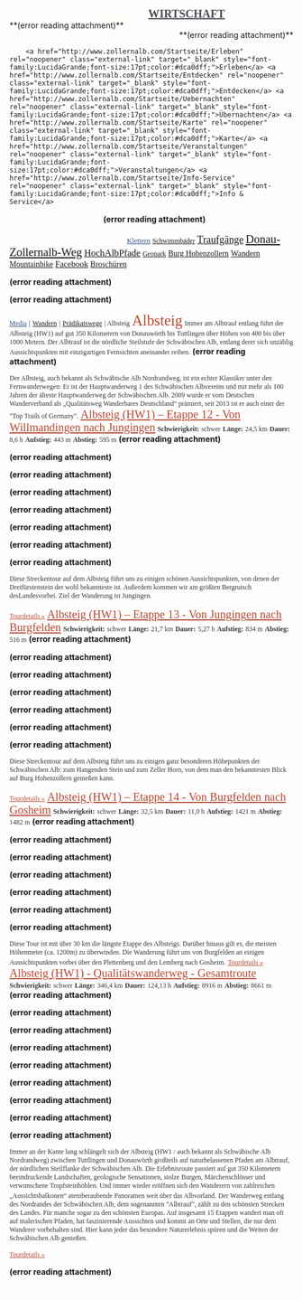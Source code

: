 <p style="text-align:center;margin:0">
<a href="http://www.zollernalb.com/" rel="noopener" class="external-link" target="_blank" style="font-family:LucidaGrande-Bold;font-size:15pt;color:#fffff9ff;"><b>TOURISMUS</b></a>
<a href="http://wirtschaft.zollernalb.com/" rel="noopener" class="external-link" target="_blank" style="font-family:LucidaGrande-Bold;font-size:15pt;color:#474d53ff;"><b>WIRTSCHAFT</b></a>
</p>
 **(error reading attachment)**

<p style="text-align:right;margin:0"> 
 **(error reading attachment)**
 
</p>

		<a href="http://www.zollernalb.com/Startseite/Erleben" rel="noopener" class="external-link" target="_blank" style="font-family:LucidaGrande;font-size:17pt;color:#dca0dff;">Erleben</a> <a href="http://www.zollernalb.com/Startseite/Entdecken" rel="noopener" class="external-link" target="_blank" style="font-family:LucidaGrande;font-size:17pt;color:#dca0dff;">Entdecken</a> <a href="http://www.zollernalb.com/Startseite/Uebernachten" rel="noopener" class="external-link" target="_blank" style="font-family:LucidaGrande;font-size:17pt;color:#dca0dff;">Übernachten</a> <a href="http://www.zollernalb.com/Startseite/Karte" rel="noopener" class="external-link" target="_blank" style="font-family:LucidaGrande;font-size:17pt;color:#dca0dff;">Karte</a> <a href="http://www.zollernalb.com/Startseite/Veranstaltungen" rel="noopener" class="external-link" target="_blank" style="font-family:LucidaGrande;font-size:17pt;color:#dca0dff;">Veranstaltungen</a> <a href="http://www.zollernalb.com/Startseite/Info-Service" rel="noopener" class="external-link" target="_blank" style="font-family:LucidaGrande;font-size:17pt;color:#dca0dff;">Info & Service</a> 
<span style="font-family:Verdana;font-size:13pt;color:#fffefeff;">ÜBERSICHTSKARTE</span>
 **(error reading attachment)**
 
<span style="font-family:Verdana;font-size:13pt;color:#fffefeff;">BELIEBTE SUCHWÖRTER</span>
<a href="http://www.zollernalb.com/Startseite/Erleben/Sport-Freizeit/Klettern" rel="noopener" class="external-link" target="_blank" style="font-family:LucidaGrande;font-size:9.5pt;color:#315081ff;">Klettern</a> <a href="http://www.zollernalb.com/Startseite/Erleben/Schwimmen-Baden" rel="noopener" class="external-link" target="_blank" style="font-family:LucidaGrande;font-size:9pt;color:#dca0dff;">Schwimmbäder</a> <a href="http://www.zollernalb.com/Media/Wandern/Praedikatswege/Traufgaenge" rel="noopener" class="external-link" target="_blank" style="font-family:LucidaGrande;font-size:13.5pt;color:#dca0dff;">Traufgänge</a> <a href="http://www.zollernalb.com/Startseite/Erleben/Wandern/Donau-Zollernalb-Weg" rel="noopener" class="external-link" target="_blank" style="font-family:LucidaGrande;font-size:15.313776969909668pt;color:#dca0dff;">Donau-Zollernalb-Weg</a> <a href="http://www.zollernalb.com/Media/Wandern/Praedikatswege/HochAlbPfade" rel="noopener" class="external-link" target="_blank" style="font-family:LucidaGrande;font-size:12.611346244812012pt;color:#dca0dff;">HochAlbPfade</a> <a href="http://www.zollernalb.com/Startseite/Entdecken/Geologie-GeoPark" rel="noopener" class="external-link" target="_blank" style="font-family:LucidaGrande;font-size:9pt;color:#dca0dff;">Geopark</a> <a href="http://www.zollernalb.com/Attraktionen/Burg-Hohenzollern" rel="noopener" class="external-link" target="_blank" style="font-family:LucidaGrande;color:#dca0dff;">Burg Hohenzollern</a> <a href="http://www.zollernalb.com/Startseite/Erleben/Wandern" rel="noopener" class="external-link" target="_blank" style="font-family:LucidaGrande;font-size:10.809725761413574pt;color:#dca0dff;">Wandern</a> <a href="http://www.zollernalb.com/Startseite/Erleben/Radeln-Mountainbike-E-Bike/Mountainbiken" rel="noopener" class="external-link" target="_blank" style="font-family:LucidaGrande;font-size:10.359319686889648pt;color:#dca0dff;">Mountainbike</a> <a href="http://www.facebook.com/home.php?#!/pages/Balingen-Germany/WFG-Zollernalb/178690716697?ref=ts" rel="noopener" class="external-link" target="_blank" style="font-family:LucidaGrande;font-size:11.260130882263184pt;color:#dca0dff;">Facebook</a> <a href="http://prospektbestellung.toubiz.de/zak/default/index.php" rel="noopener" class="external-link" target="_blank" style="font-family:LucidaGrande;color:#dca0dff;">Broschüren</a> 

 **(error reading attachment)**
 
 **(error reading attachment)**

<a href="http://www.zollernalb.com/Media" rel="noopener" class="external-link" target="_blank" style="font-family:LucidaGrande;font-size:9pt;color:#315081ff;">Media</a> <span style="font-family:LucidaGrande;font-size:9pt;color:#343434ff;">|</span> <a href="http://www.zollernalb.com/Media/Wandern" rel="noopener" class="external-link" target="_blank" style="font-family:LucidaGrande;font-size:9pt;color:#dca0dff;">Wandern</a> <span style="font-family:LucidaGrande;font-size:9pt;color:#343434ff;">|</span> <a href="http://www.zollernalb.com/Media/Wandern/Praedikatswege" rel="noopener" class="external-link" target="_blank" style="font-family:LucidaGrande;font-size:9pt;color:#dca0dff;">Prädikatswege</a> <span style="font-family:LucidaGrande;font-size:9pt;color:#343434ff;">| Albsteig</span> 
<span style="font-family:Verdana;font-size:19.80990219116211pt;color:#b64a33ff;">Albsteig</span>
<span style="font-family:LucidaGrande;font-size:9pt;color:#343434ff;">Immer am Albtrauf entlang führt der Albsteig (HW1) auf gut 350 Kilometern von Donauwörth bis Tuttlingen über Höhen von 400 bis über 1000 Metern. Der Albtrauf ist die nördliche Steilstufe der Schwäbischen Alb, entlang derer sich unzählig Aussichtspunkten mit einzigartigen Fernsichten aneinander reihen.</span>
 **(error reading attachment)**
 
<span style="font-family:LucidaGrande;font-size:9pt;color:#343434ff;">Der Albsteig, auch bekannt als Schwäbische Alb Nordrandweg, ist ein echter Klassiker unter den Fernwanderwegen: Er ist der Hauptwanderweg 1 des Schwäbischen Albvereins und mit mehr als 100 Jahren der älteste Hauptwanderweg der Schwäbischen Alb. 2009 wurde er vom Deutschen Wanderverband als „Qualitätsweg Wanderbares Deutschland“ prämiert, seit 2013 ist er auch einer der "Top Trails of Germany".</span>
<a href="http://www.zollernalb.com/Media/Wandern/Praedikatswege/Albsteig/Albsteig-HW1-Etappe-12-Von-Willmandingen-nach-Jungingen" rel="noopener" class="external-link" target="_blank" style="font-family:Verdana;font-size:15.312247276306152pt;color:#b64a33ff;">Albsteig (HW1) – Etappe 12 - Von Willmandingen nach Jungingen</a>
<span style="font-family:LucidaGrande-Bold;font-size:9pt;color:#343434ff;"><b>Schwierigkeit:</b></span> <span style="font-family:LucidaGrande;font-size:9pt;color:#343434ff;">schwer</span> 	<span style="font-family:LucidaGrande-Bold;font-size:9pt;color:#343434ff;"><b>Länge:</b></span> <span style="font-family:LucidaGrande;font-size:9pt;color:#343434ff;">24,5 km</span> 	<span style="font-family:LucidaGrande-Bold;font-size:9pt;color:#343434ff;"><b>Dauer:</b></span> <span style="font-family:LucidaGrande;font-size:9pt;color:#343434ff;">8,6 h</span> 	<span style="font-family:LucidaGrande-Bold;font-size:9pt;color:#343434ff;"><b>Aufstieg:</b></span> <span style="font-family:LucidaGrande;font-size:9pt;color:#343434ff;">443 m</span> 	<span style="font-family:LucidaGrande-Bold;font-size:9pt;color:#343434ff;"><b>Abstieg:</b></span> <span style="font-family:LucidaGrande;font-size:9pt;color:#343434ff;">595 m</span> 
 **(error reading attachment)**
 
 **(error reading attachment)**
 
 **(error reading attachment)**
 
 **(error reading attachment)**
 
 **(error reading attachment)**
 
 **(error reading attachment)**
 
 **(error reading attachment)**
 
 **(error reading attachment)**
 
<span style="font-family:LucidaGrande;font-size:9pt;color:#343434ff;">Diese Streckentour auf dem Albsteig führt uns zu einigen schönen Aussichtspunkten, von denen der Dreifürstenstein der wohl bekannteste ist. Außerdem kommen wir am größten Bergrutsch desLandesvorbei. Ziel der Wanderung ist Jungingen.</span> 
 
 

<a href="http://www.zollernalb.com/Media/Wandern/Praedikatswege/Albsteig/Albsteig-HW1-Etappe-12-Von-Willmandingen-nach-Jungingen" rel="noopener" class="external-link" target="_blank" style="font-family:LucidaGrande;font-size:9pt;color:#b64a33ff;">Tourdetails »</a> 
<a href="http://www.zollernalb.com/Media/Wandern/Praedikatswege/Albsteig/Albsteig-HW1-Etappe-13-Von-Jungingen-nach-Burgfelden" rel="noopener" class="external-link" target="_blank" style="font-family:Verdana;font-size:15.312247276306152pt;color:#b64a33ff;">Albsteig (HW1) – Etappe 13 - Von Jungingen nach Burgfelden</a>
<span style="font-family:LucidaGrande-Bold;font-size:9pt;color:#343434ff;"><b>Schwierigkeit:</b></span> <span style="font-family:LucidaGrande;font-size:9pt;color:#343434ff;">schwer</span> 	<span style="font-family:LucidaGrande-Bold;font-size:9pt;color:#343434ff;"><b>Länge:</b></span> <span style="font-family:LucidaGrande;font-size:9pt;color:#343434ff;">21,7 km</span> 	<span style="font-family:LucidaGrande-Bold;font-size:9pt;color:#343434ff;"><b>Dauer:</b></span> <span style="font-family:LucidaGrande;font-size:9pt;color:#343434ff;">5,27 h</span> 	<span style="font-family:LucidaGrande-Bold;font-size:9pt;color:#343434ff;"><b>Aufstieg:</b></span> <span style="font-family:LucidaGrande;font-size:9pt;color:#343434ff;">834 m</span> 	<span style="font-family:LucidaGrande-Bold;font-size:9pt;color:#343434ff;"><b>Abstieg:</b></span> <span style="font-family:LucidaGrande;font-size:9pt;color:#343434ff;">516 m</span> 
 **(error reading attachment)**
 
 **(error reading attachment)**
 
 **(error reading attachment)**
 
 **(error reading attachment)**
 
 **(error reading attachment)**
 
 **(error reading attachment)**
 
 **(error reading attachment)**
 
<span style="font-family:LucidaGrande;font-size:9pt;color:#343434ff;">Diese Streckentour auf dem Albsteig führt uns zu einigen ganz besonderen Höhepunkten der Schwäbischen Alb: zum Hangenden Stein und zum Zeller Horn, von dem man den bekanntesten Blick auf Burg Hohenzollern genießen kann.</span> 
 

<a href="http://www.zollernalb.com/Media/Wandern/Praedikatswege/Albsteig/Albsteig-HW1-Etappe-13-Von-Jungingen-nach-Burgfelden" rel="noopener" class="external-link" target="_blank" style="font-family:LucidaGrande;font-size:9pt;color:#b64a33ff;">Tourdetails »</a> 
<a href="http://www.zollernalb.com/Media/Wandern/Praedikatswege/Albsteig/Albsteig-HW1-Etappe-14-Von-Burgfelden-nach-Gosheim" rel="noopener" class="external-link" target="_blank" style="font-family:Verdana;font-size:15.312247276306152pt;color:#b64a33ff;">Albsteig (HW1) – Etappe 14 - Von Burgfelden nach Gosheim</a>
<span style="font-family:LucidaGrande-Bold;font-size:9pt;color:#343434ff;"><b>Schwierigkeit:</b></span> <span style="font-family:LucidaGrande;font-size:9pt;color:#343434ff;">schwer</span> 	<span style="font-family:LucidaGrande-Bold;font-size:9pt;color:#343434ff;"><b>Länge:</b></span> <span style="font-family:LucidaGrande;font-size:9pt;color:#343434ff;">32,5 km</span> 	<span style="font-family:LucidaGrande-Bold;font-size:9pt;color:#343434ff;"><b>Dauer:</b></span> <span style="font-family:LucidaGrande;font-size:9pt;color:#343434ff;">11,0 h</span> 	<span style="font-family:LucidaGrande-Bold;font-size:9pt;color:#343434ff;"><b>Aufstieg:</b></span> <span style="font-family:LucidaGrande;font-size:9pt;color:#343434ff;">1421 m</span> 	<span style="font-family:LucidaGrande-Bold;font-size:9pt;color:#343434ff;"><b>Abstieg:</b></span> <span style="font-family:LucidaGrande;font-size:9pt;color:#343434ff;">1482 m</span> 
 **(error reading attachment)**
 
 **(error reading attachment)**
 
 **(error reading attachment)**
 
 **(error reading attachment)**
 
 **(error reading attachment)**
 
 **(error reading attachment)**
 
 **(error reading attachment)**
 
<span style="font-family:LucidaGrande;font-size:9pt;color:#343434ff;">Diese Tour ist mit über 30 km die längste Etappe des Albsteigs. Darüber hinaus gilt es, die meisten Höhenmeter (ca. 1200m) zu überwinden. Die Wanderung führt uns von Burgfelden an einigen Aussichtspunkten vorbei über den Plettenberg und den Lemberg nach Gosheim.</span>
<a href="http://www.zollernalb.com/Media/Wandern/Praedikatswege/Albsteig/Albsteig-HW1-Etappe-14-Von-Burgfelden-nach-Gosheim" rel="noopener" class="external-link" target="_blank" style="font-family:LucidaGrande;font-size:9pt;color:#b64a33ff;">Tourdetails »</a> 
<a href="http://www.zollernalb.com/Media/Wandern/Praedikatswege/Albsteig/Albsteig-HW1-Qualitaetswanderweg-Gesamtroute" rel="noopener" class="external-link" target="_blank" style="font-family:Verdana;font-size:15.312247276306152pt;color:#b64a33ff;">Albsteig (HW1) - Qualitätswanderweg - Gesamtroute</a>
<span style="font-family:LucidaGrande-Bold;font-size:9pt;color:#343434ff;"><b>Schwierigkeit:</b></span> <span style="font-family:LucidaGrande;font-size:9pt;color:#343434ff;">schwer</span> 	<span style="font-family:LucidaGrande-Bold;font-size:9pt;color:#343434ff;"><b>Länge:</b></span> <span style="font-family:LucidaGrande;font-size:9pt;color:#343434ff;">346,4 km</span> 	<span style="font-family:LucidaGrande-Bold;font-size:9pt;color:#343434ff;"><b>Dauer:</b></span> <span style="font-family:LucidaGrande;font-size:9pt;color:#343434ff;">124,13 h</span> 	<span style="font-family:LucidaGrande-Bold;font-size:9pt;color:#343434ff;"><b>Aufstieg:</b></span> <span style="font-family:LucidaGrande;font-size:9pt;color:#343434ff;">8916 m</span> 	<span style="font-family:LucidaGrande-Bold;font-size:9pt;color:#343434ff;"><b>Abstieg:</b></span> <span style="font-family:LucidaGrande;font-size:9pt;color:#343434ff;">8661 m</span> 
 **(error reading attachment)**
 
 **(error reading attachment)**
 
 **(error reading attachment)**
 
 **(error reading attachment)**
 
 **(error reading attachment)**
 
 **(error reading attachment)**
 
 **(error reading attachment)**
 
 **(error reading attachment)**
 
 **(error reading attachment)**
 
<span style="font-family:LucidaGrande;font-size:9pt;color:#343434ff;">Immer an der Kante lang schlängelt sich der Albsteig (HW1 / auch bekannt als Schwäbische Alb Nordrandweg) zwischen Tuttlingen und Donauwörth großteils auf naturbelassenen Pfaden am Albtrauf, der nördlichen Steilflanke der Schwäbischen Alb. Die Erlebnisroute passiert auf gut 350 Kilometern beeindruckende Landschaften, geologische Sensationen, stol­ze Burgen, Märchenschlösser und verwunschene Tropfstein­höhlen. Und immer wieder eröffnen sich den Wanderern von zahlreichen „Aussichtsbalkonen“ atemberaubende Panoramen weit über das Albvorland.</span> 
<span style="font-family:LucidaGrande;font-size:9pt;color:#343434ff;">Der Wanderweg entlang des Nordrandes der Schwäbischen Alb, dem sogenannten "Albtrauf", zählt zu den schönsten Strecken des Landes. Für manche sogar zu den schönsten Europas. Auf insgesamt 15 Etappen wandert man oft auf malerischen Pfaden, hat faszinierende Aussichten und kommt an Orte und Stellen, die nur dem Wanderer vorbehalten sind. Hier kann jeder das besondere Naturerlebnis spüren und die Weiten der Schwäbischen Alb genießen.</span>

<a href="http://www.zollernalb.com/Media/Wandern/Praedikatswege/Albsteig/Albsteig-HW1-Qualitaetswanderweg-Gesamtroute" rel="noopener" class="external-link" target="_blank" style="font-family:LucidaGrande;font-size:9pt;color:#b64a33ff;">Tourdetails »</a> 

 **(error reading attachment)**
 
<span style="font-family:LucidaGrande;font-size:9pt;color:#fffefeff;">© 2015 |</span>